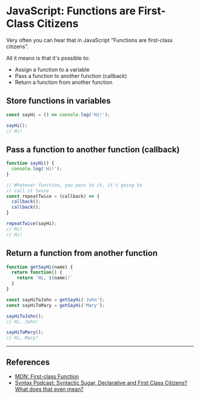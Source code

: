 # JavaScript: Functions are First-Class Citizens

Very often you can hear that in JavaScript "Functions are first-class citizens".

All it means is that it's possible to:
- Assign a function to a variable
- Pass a function to another function (callback)
- Return a function from another function

## Store functions in variables
```js
const sayHi = () => console.log('Hi!');

sayHi();
// Hi!
```

## Pass a function to another function (callback)
```js
function sayHi() {
  console.log('Hi!');
} 

// Whatever function, you pass to it, it's going to
// call it twice
const repeatTwice = (callback) => {
  callback();
  callback();
}

repeatTwice(sayHi);
// Hi!
// Hi!
```

## Return a function from another function
```js
function getSayHi(name) {
  return function() {
    return `Hi, ${name}!`
  }
}

const sayHiToJohn = getSayHi('John');
const sayHiToMary = getSayHi('Mary');

sayHiToJohn();
// Hi, John!

sayHiToMary();
// Hi, Mary!
```

---

## References
- [MDN: First-class Function](https://developer.mozilla.org/en-US/docs/Glossary/First-class_Function)
- [Syntax Podcast: Syntactic Sugar, Declarative and First Class Citizens? What does that even mean?](https://syntax.fm/show/521/syntactic-sugar-declarative-and-first-class-citizens-what-does-that-even-mean) 